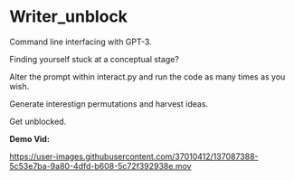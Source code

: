 # Writer_unblock

Command line interfacing with GPT-3.

Finding yourself stuck at a conceptual stage?

Alter the prompt within interact.py and run the code as many times as you wish.

Generate interestign permutations and harvest ideas.

Get unblocked. 


**Demo Vid:**


https://user-images.githubusercontent.com/37010412/137087388-5c53e7ba-9a80-4dfd-b608-5c72f392938e.mov

